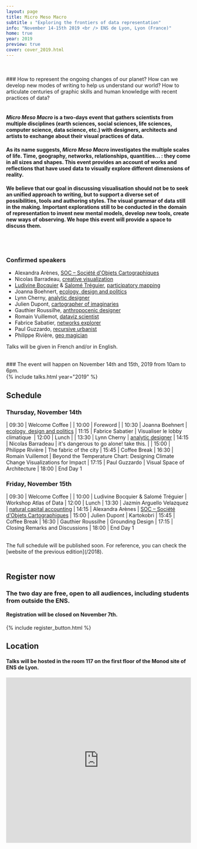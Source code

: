 ```yaml
---
layout: page
title: Micro Meso Macro
subtitle : "Exploring the frontiers of data representation"
info: "November 14-15th 2019 <br /> ENS de Lyon, Lyon (France)"
home: true
year: 2019
preview: true
cover: cover_2019.html
---
```


<br />
<br />
### How to represent the ongoing changes of our planet? How can we develop new modes of writing to help us understand our world? How to articulate centuries of graphic skills and human knowledge with recent practices of data?

<br />
<br />

#### *Micro Meso Macro* is a two-days event that gathers scientists from multiple disciplines (earth sciences, social sciences, life sciences, computer science, data science, etc.) with designers, architects and artists to exchange about their visual practices of data.

#### As its name suggests, *Micro Meso Macro* investigates the multiple scales of life. Time, geography, networks, relationships, quantities... : they come in all sizes and shapes. This event provides an account of works and reflections that have used data to visually explore different dimensions of reality.

#### We believe that our goal in discussing visualisation should not be to seek an unified approach to writing, but to support a diverse set of possibilities, tools and authoring styles. The visual grammar of data still in the making. Important explorations still to be conducted in the domain of representation to invent new mental models, develop new tools, create new ways of observing. We hope this event will provide a space to discuss them.


<br />
<br />

### Confirmed speakers

- Alexandra Arènes, [SOC – Société d'Objets Cartographiques](http://s-o-c.fr/)
- Nicolas Barradeau, [creative visualization](http://www.barradeau.com/)
- [Ludivine Bocquier](https://www.ludivinebocquier.fr/) & [Salomé Tréguier](http://salometreguier.fr/), [participatory mapping](https://theatlasofdata.earth)
- Joanna Boehnert, [ecology, design and politics](https://ecolabsblog.com/)
- Lynn Cherny, [analytic designer](http://ghostweather.com/)
- Julien Dupont, [cartographer of imaginaries](https://www.instagram.com/kartokobri/)
- Gauthier Roussilhe, [anthropocenic designer](http://gauthierroussilhe.com/en)
- Romain Vuillemot, [dataviz scientist](https://romain.vuillemot.net/)
- Fabrice Sabatier, [networks explorer](http://www.corp-lab.com/researchsabatier/)
- Paul Guzzardo, [recursive urbanist](https://en.unesco.org/global-mil-week-2019-feature-conference/paul-guzzardo)
- Philippe Rivière, [geo magician](https://visionscarto.net/)

Talks will be given in French and/or in English.

<br />
### The event will happen on November 14th and 15th, 2019 from 10am to 6pm.
<br />
{% include talks.html year="2019" %}

## Schedule

<div id="schedule" markdown="1">

### Thursday, November 14th

| 09:30 | <span class="coffee-break">Welcome Coffee</span> |
| 10:00 | Foreword |
| 10:30 | Joanna Boehnert | [ecology, design and politics](https://ecolabsblog.com/)
| 11:15 | Fabrice Sabatier | Visualiser le lobby climatique 
| 12:00 | <span class="lunch">Lunch</span> |
| 13:30 | Lynn Cherny | [analytic designer](http://ghostweather.com/)
| 14:15 | Nicolas Barradeau | it's dangerous to go alone! take this. |
| 15:00 | Philippe Rivière | The fabric of the city
| 15:45 | <span class="coffee-break">Coffee Break</span>
| 16:30 | Romain Vuillemot | Beyond the Temperature Chart: Designing Climate Change Visualizations for Impact
| 17:15 | Paul Guzzardo | Visual Space of Architecture
| 18:00 | <span class="coffee-break">End Day 1</span>

### Friday, November 15th

| 09:30 | <span class="coffee-break">Welcome Coffee</span> |
| 10:00 | Ludivine Bocquier & Salomé Tréguier | Workshop Atlas of Data
| 12:00 | <span class="lunch">Lunch</span>
| 13:30 | Jazmin Arguello Velazquez | [natural capital accounting](http://www.ixxi.fr/agenda/evenements/phd-defense-implementing-ecosystem-natural-capital-accounting-methodology-to-the-rhone-watershed-the-proof-of-concept)
| 14:15 | Alexandra Arènes | [SOC – Société d'Objets Cartographiques](http://s-o-c.fr/)
| 15:00 | Julien Dupont | Kartokobri
| 15:45 | <span class="coffee-break">Coffee Break</span>
| 16:30 | Gauthier Roussilhe | Grounding Design
| 17:15 | Closing Remarks and Discussions
| 18:00 | <span class="coffee-break">End Day 1</span>

</div>

<br />
The full schedule will be published soon.  
For reference, you can check the [website of the previous edition](/2018).

<br />
<br />


## Register now
### The two day are free, open to all audiences, including students from outside the ENS.  

#### Registration will be closed on November 7th.

{% include register_button.html %}


## Location

#### Talks will be hosted in the room 117 on the first floor of the Monod site of ENS de Lyon.

<iframe src="https://www.google.com/maps/embed?pb=!1m18!1m12!1m3!1d2785.063451849894!2d4.826923899999999!3d45.729822299999995!2m3!1f0!2f0!3f0!3m2!1i1024!2i768!4f13.1!3m3!1m2!1s0x47f4ea2b988f000d%3A0x6138524be92198ce!2sENS+Lyon!5e0!3m2!1sen!2sfr!4v1540203895381" width="100%" height="450" frameborder="0" style="border:0" allowfullscreen></iframe>

<br />
<br />
